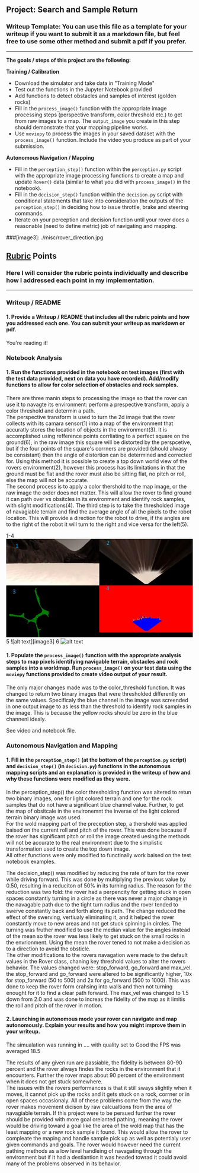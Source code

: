 ## Project: Search and Sample Return
### Writeup Template: You can use this file as a template for your writeup if you want to submit it as a markdown file, but feel free to use some other method and submit a pdf if you prefer.

---


**The goals / steps of this project are the following:**  

**Training / Calibration**  

* Download the simulator and take data in "Training Mode"
* Test out the functions in the Jupyter Notebook provided
* Add functions to detect obstacles and samples of interest (golden rocks)
* Fill in the `process_image()` function with the appropriate image processing steps (perspective transform, color threshold etc.) to get from raw images to a map.  The `output_image` you create in this step should demonstrate that your mapping pipeline works.
* Use `moviepy` to process the images in your saved dataset with the `process_image()` function.  Include the video you produce as part of your submission.

**Autonomous Navigation / Mapping**

* Fill in the `perception_step()` function within the `perception.py` script with the appropriate image processing functions to create a map and update `Rover()` data (similar to what you did with `process_image()` in the notebook). 
* Fill in the `decision_step()` function within the `decision.py` script with conditional statements that take into consideration the outputs of the `perception_step()` in deciding how to issue throttle, brake and steering commands. 
* Iterate on your perception and decision function until your rover does a reasonable (need to define metric) job of navigating and mapping.  

[//]: # (Image References)

[image1]: ./misc/Rover_image_manipulation.jpg
[image2]: ./calibration_images/example_grid1.jpg
###[image3]: ./misc/rover_direction.jpg

## [Rubric](https://review.udacity.com/#!/rubrics/916/view) Points
### Here I will consider the rubric points individually and describe how I addressed each point in my implementation.  

---
### Writeup / README

#### 1. Provide a Writeup / README that includes all the rubric points and how you addressed each one.  You can submit your writeup as markdown or pdf.  

You're reading it!

### Notebook Analysis
#### 1. Run the functions provided in the notebook on test images (first with the test data provided, next on data you have recorded). Add/modify functions to allow for color selection of obstacles and rock samples.

There are three manin steps to processing the image so that the rover can use it to navagte its environment: perform a prespective transform, apply a color threshold and determin a path.  
  The perspective transform is used to turn the 2d image that the rover collects with its camara sensor(1) into a map of the environment that accuratly stores the location of objects in the environment(3).  It is accomplished using refference points corrliating to a perfect square on the ground(6), in the raw image this square will be distorted by the perspcetive, but if the four points of the square's corrners are provided (should alwasy be consistant) then the angle of distortion can be determined and corrected for.  Using this method it is possible to create a top down world view of the rovers environment(2), however this process has its limitations in that the ground must be flat and the rover must also be sitting flat, no pitch or roll, else the map will not be accurate.  
    The second process is to apply a color thershold to the map image, or the raw image the order does not matter.  This will allow the rover to find ground it can path over vs obsitcles in its environment and identify rock samples, with slight modifications(4).
      The third step is to take the thresholded image of navagiable terrain and find the average angle of all the pixels to the robot location.  This will provide a direction for the robot to drive, if the angles are to the right of the robot it will turn to the right and vice versa for the left(5).


1-4 ![alt text][image1]
5 ![alt text][image3]
6 ![alt text][image2]

#### 1. Populate the `process_image()` function with the appropriate analysis steps to map pixels identifying navigable terrain, obstacles and rock samples into a worldmap.  Run `process_image()` on your test data using the `moviepy` functions provided to create video output of your result.

The only major changes made was to the color_threshold function.  It was changed to return two binary images that were thresholded differently on the same values.  Specificaly the blue channel in the image was screended in one output image to as less than the threshold to identify rock samples in the image. This is because the yellow rocks should be zero in the blue channenl idealy.

See video and notebook file.

### Autonomous Navigation and Mapping

#### 1. Fill in the `perception_step()` (at the bottom of the `perception.py` script) and `decision_step()` (in `decision.py`) functions in the autonomous mapping scripts and an explanation is provided in the writeup of how and why these functions were modified as they were.

In the perception_step() the color thresholding function was altered to retun two binary images, one for light colored terrain and one for the rock samples that do not have a significant blue channel value.  Further, to get the map of obsitcale in the environemnt the inverse of the light colored terrain binary image was used.  
    For the wold mapping part of the preception step, a thershold was applied baised on the current roll and pitch of the rover.  This was done because if the rover has significant pitch or roll the image created uesing the methods will not be accurate to the real environment due to the simplistic transformation used to create the top down image.  
    All other functions were only modified to functinally work baised on the test notebook examples.
    
The decision_step() was modified by reducing the rate of turn for the rover while driving forward.  This was done by multiplying the previous value by 0.50, resulting in a reduciton of 50% in its turning radius.  The reason for the reduction was two fold: the rover had a perpencity for getting stuck in open spaces constantly turning in a circle as there was never a major change in the navagable path due to the tight turn radius and the rover tended to swerve constantly back and forth along its path.  The change reduced the effect of the swerving, vertiualy eliminating it, and it helped the rover constantly move to new areas and not get stuck spinning in circles.
    The turning was fruther modified to use the median value for the angles instead of the mean so the rover was less likely to get stuck on the small rocks in the envrionment.  Using the mean the rover tened to not make a decision as to a direction to avoid the obsticle.  
     The other modifications to the rovers navagation were made to the default values in the Rover class, chaning key threshold values to alter the rovers behavior.  The values changed were: stop_forward, go_forward and  max_vel.  the stop_forward and go_forward were altered to be significantly higher, 10x for stop_forward (50 to 500) and 2x for go_forward (500 to 1000).  This was done to keep the rover form crahsing into walls and then not turning enought for it to find a clear path forward.  The max_vel was changed to 1.5 down from 2.0 and was done to increas the fidelity of the map as it limitis the roll and pitch of the rover in motion.


#### 2. Launching in autonomous mode your rover can navigate and map autonomously.  Explain your results and how you might improve them in your writeup.  

   The simualation was running in .... with quality set to Good the FPS was averaged 18.5

   The results of any given run are passiable, the fidelity is between 80-90 percent and the rover always findes the rocks in the environment that it encounters. Further the rover maps about 90 percent of the environment when it does not get stuck somewhere.  
   The issues with the rovers performances is that it still sways slightly when it moves, it cannot pick up the rocks and it gets stuck on a rock, corrner or in open spaces occasionaly.  All of these problems come from the way the rover makes movement dicison by raw calcualtions from the area of navagiable terrain.  If this project were to be persued further the rover should be provided with more goal oreianted pathing, meaning the rover would be driving toward a goal like the area of the wold map that has the least mapping or a new rock sample it found.  This would allow the rover to compleate the maping and handle sample pick up as well as potentialy user given commands and goals.  The rover would however need the current pathing methods as a low level handleing of navagating through the environment but if it had a destiantion it was headed towrad it could avoid many of the problems observed in its behavior.
